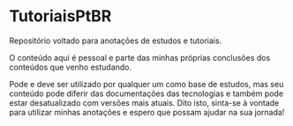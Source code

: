 # TutoriaisPtBR
Repositório voltado para anotações de estudos e tutoriais.

O conteúdo aqui é pessoal e parte das minhas próprias conclusões dos conteúdos que venho estudando.

Pode e deve ser utilizado por qualquer um como base de estudos, mas seu conteúdo pode diferir das documentações das tecnologias e também pode estar desatualizado com versões mais atuais. Dito isto, sinta-se à vontade para utilizar minhas anotações e espero que possam ajudar na sua jornada!
